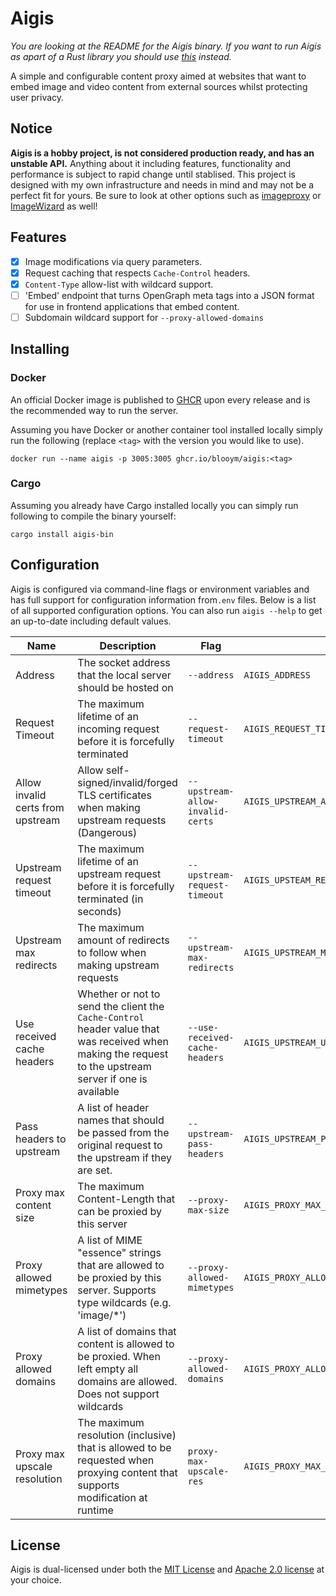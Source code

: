 # Aigis

*You are looking at the README for the Aigis binary. If you want to run Aigis as apart of a Rust library you should use [this](https://crates.io/crates/aigis) instead.*

A simple and configurable content proxy aimed at websites that want to embed image and video content from external sources whilst protecting user privacy.

## Notice

**Aigis is a hobby project, is not considered production ready, and has an unstable API.** Anything about it including features, functionality and performance is subject to rapid change until stablised. This project is designed with my own infrastructure and needs in mind and may not be a perfect fit for yours. Be sure to look at other options such as [imageproxy](https://github.com/willnorris/imageproxy) or [ImageWizard](https://github.com/usercode/ImageWizard) as well!

## Features

* [x] Image modifications via query parameters.
* [x] Request caching that respects `Cache-Control` headers.
* [x] `Content-Type` allow-list with wildcard support.
* [ ] 'Embed' endpoint that turns OpenGraph meta tags into a JSON format for use in frontend applications that embed content.
* [ ] Subdomain wildcard support for `--proxy-allowed-domains`

## Installing

### Docker

An official Docker image is published to [GHCR](https://ghcr.io/blooym/aigis) upon every release and is the recommended way to run the server.

Assuming you have Docker or another container tool installed locally simply run the following (replace `<tag>` with the version you would like to use).

```
docker run --name aigis -p 3005:3005 ghcr.io/blooym/aigis:<tag>
```

### Cargo

Assuming you already have Cargo installed locally you can simply run following to compile the binary yourself:

```
cargo install aigis-bin
```

## Configuration

Aigis is configured via command-line flags or environment variables and has full support for configuration information from`.env` files. Below is a list of all supported configuration options. You can also run `aigis --help` to get an up-to-date including default values.

| Name                              | Description                                                                                                                                             | Flag                             | Env                                         |
|-----------------------------------|---------------------------------------------------------------------------------------------------------------------------------------------------------|----------------------------------|---------------------------------------------|
| Address                           | The socket address that the local server should be hosted on                                                                                            | `--address`                      | `AIGIS_ADDRESS`                             |
| Request Timeout                   | The maximum lifetime of an incoming request before it is forcefully terminated                                                                          | `--request-timeout`              | `AIGIS_REQUEST_TIMEOUT`                     |
| Allow invalid certs from upstream | Allow self-signed/invalid/forged TLS certificates when making upstream requests (Dangerous)                                                             | `--upstream-allow-invalid-certs` | `AIGIS_UPSTREAM_ALLOW_INVALID_CERTS`        |
| Upstream request timeout          | The maximum lifetime of an upstream request before it is forcefully terminated (in seconds)                                                             | `--upstream-request-timeout`     | `AIGIS_UPSTEAM_REQUEST_TIMEOUT`             |
| Upstream max redirects            | The maximum amount of redirects to follow when making upstream requests                                                                                 | `--upstream-max-redirects`       | `AIGIS_UPSTREAM_MAX_REDIRECTS`              |
| Use received cache headers        | Whether or not to send the client the `Cache-Control` header value that was received when making the request to the upstream server if one is available | `--use-received-cache-headers`   | `AIGIS_UPSTREAM_USE_RECEIVED_CACHE_HEADERS` |
| Pass headers to upstream          | A list of header names that should be passed from the original request to the upstream if they are set.                                                 | `--upstream-pass-headers`        | `AIGIS_UPSTREAM_PASS_HEADERS`               |
| Proxy max content size            | The maximum Content-Length that can be proxied by this server                                                                                           | `--proxy-max-size`               | `AIGIS_PROXY_MAX_SIZE`                      |
| Proxy allowed mimetypes           | A list of MIME "essence" strings that are allowed to be proxied by this server. Supports type wildcards (e.g. 'image/*')                                | `--proxy-allowed-mimetypes`      | `AIGIS_PROXY_ALLOWED_MIMETYPES`             |
| Proxy allowed domains             | A list of domains that content is allowed to be proxied. When left empty all domains are allowed. Does not support wildcards                            | `--proxy-allowed-domains`        | `AIGIS_PROXY_ALLOWED_DOMAINS`               |
| Proxy max upscale resolution      | The maximum resolution (inclusive) that is allowed to be requested when proxying content that supports modification at runtime                          | `proxy-max-upscale-res`          | `AIGIS_PROXY_MAX_UPSCALE_RES`               |

## License

Aigis is dual-licensed under both the [MIT License](./LICENSE-MIT) and [Apache 2.0 license](./LICENSE-APACHE) at your choice.